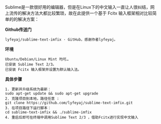 Sublime是一款很好用的编辑器，但是在Linux下的中文输入一直让人很纠结，网上流传的解决方法大都比较繁琐，故在此提供一个基于 Fcitx 输入框架相对比较简单的的解决方案：

**Github传送门**

    lyfeyaj/sublime-text-imfix · GitHub，感谢作者lyfeyaj。

**环境**

    Ubuntu/Debian/Linux Mint 均可…
    已安装 Sublime Text 2/3。
    已安装 Fcitx 输入框架并设置为默认输入法。

**具体步骤**

    1. 更新并升级系统为最新：
    sudo apt-get update && sudo apt-get upgrade
    2. 克隆项目到本地，路径任意 :
    git clone https://github.com/lyfeyaj/sublime-text-imfix.git
    3. 在项目路径下运行脚本：
    cd sublime-text-imfix && ./sublime-imfix
    4. 重启后即可在终端中调用Sublime Text 2/3 ，借助Fcitx进行实现中文输入